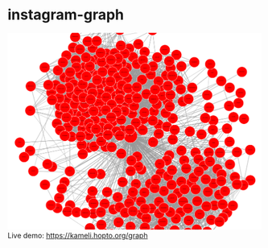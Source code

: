 # instagram-graph


![example](https://raw.githubusercontent.com/Samelikameli/instagram-graph/master/Screenshot%202019-02-16%20at%2013.53.24.png)
Live demo:
https://kameli.hopto.org/graph
